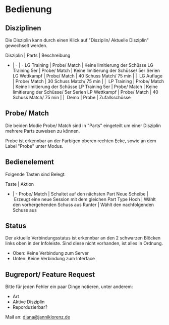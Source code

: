 # Bedienung


## Disziplinen
Die Disziplin kann durch einen Klick auf "Disziplin/ Aktuelle Disziplin" gewechselt werden.

Disziplin | Parts | Beschreibung
-  | - | -
LG Training | Probe/ Match | Keine limitierung der Schüsse
LG Training 5er | Probe/ Match | Keine limitierung der Schüsse/ 5er Serien
LG Wettkampf | Probe/ Match | 40 Schuss Match/ 75 min
 | | 
LG Auflage | Probe/ Match | 30 Schuss Match/ 75 min
 | | 
LP Training | Probe/ Match | Keine limitierung der Schüsse
LP Training 5er | Probe/ Match | Keine limitierung der Schüsse/ 5er Serien
LP Wettkampf | Probe/ Match | 40 Schuss Match/ 75 min
 | | 
Demo | Probe | Zufallsschüsse


## Probe/ Match
Die beiden Modie Probe/ Match sind in "Parts" eingeteilt um einer Disziplin mehrere  Parts zuweisen zu können.

Probe ist erkennbar an der Farbigen oberen rechten Ecke, sowie an dem Label "Probe" unter Modus.


## Bedienelement
Folgende Tasten sind Belegt:

Taste | Aktion
- | -
Probe/ Match | Schaltet auf den nächsten Part
Neue Scheibe | Erzeugt eine neue Session mit dem gleichen Part Type
Hoch | Wählt den vorhergehenden Schuss aus
Runter | Wählt den nachfolgenden Schuss aus


## Status
Der aktuelle Verbindungsstatus ist erkennbar an den 2 schwarzen Blöcken links oben in der Infoleiste. Sind diese nicht vorhanden, ist alles in Ordnung.
- Oben: Keine Verbindung zum Server
- Unten: Keine Verbindung zum Interface


## Bugreport/ Feature Request
Bitte für jeden Fehler ein paar Dinge notieren, unter anderem:
- Art
- Aktive Disziplin
- Reporduzierbar?

Mail an: diana@janniklorenz.de
